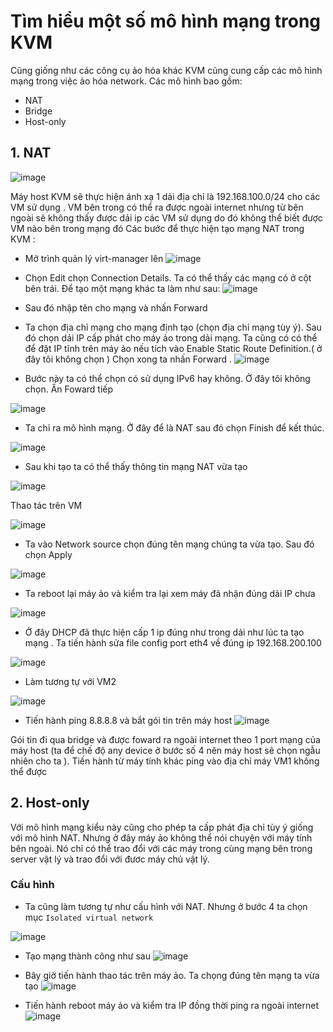 # Tìm hiểu một số mô hình mạng trong KVM
Cũng giống như các công cụ ảo hóa khác KVM cũng cung cấp các mô hình mạng trong việc ảo hóa network. Các mô hình bao gồm:
 * NAT
 * Bridge
 * Host-only
## 1. NAT
![image](https://user-images.githubusercontent.com/50499526/164135749-d3066988-7b0e-4593-85d6-87c79111e9c1.png)

Máy host KVM sẽ thực hiện ánh xạ 1 dải địa chỉ là 192.168.100.0/24 cho các VM sử dụng . VM bên trong có thể ra được ngoài internet nhưng từ bên ngoài sẽ không thấy được dải ip các VM sử dụng do đó không thể biết được VM nào bên trong mạng đó
Các bước để thực hiện tạo mạng NAT trong KVM :
- Mở trình quản lý virt-manager lên 
![image](https://user-images.githubusercontent.com/50499526/164136212-3aa31d6d-6dd9-4b86-ae2f-dc9e436c7448.png)
- Chọn Edit chọn Connection Details. Ta có thể thấy các mạng có ở cột bên trái. Để tạo một mạng khác ta làm như sau:
![image](https://user-images.githubusercontent.com/50499526/164136446-d14870f8-b778-43f7-ba51-c97947a4a432.png)
- Sau đó nhập tên cho mạng và nhấn Forward



- Ta chọn địa chỉ mạng cho mạng định tạo (chọn địa chỉ mạng tùy ý). Sau đó chọn dải IP cấp phát cho máy ảo trong dải mạng. Ta cũng có có thể để đặt IP tĩnh trên máy ảo nếu tích vào Enable Static Route Definition.( ở đây tôi không chọn ) Chọn xong ta nhấn Forward . 
![image](https://user-images.githubusercontent.com/50499526/164137679-894a3e3a-ef1d-421e-a768-6541a7cc6c33.png)

- Bước này ta có thể chọn có sử dụng IPv6 hay không. Ở đây tôi không chọn. Ấn Foward tiếp 

![image](https://user-images.githubusercontent.com/50499526/164139344-62d865d9-12f3-4b68-a7e0-0cca3b8f5d26.png)

- Ta chỉ ra mô hình mạng. Ở đây để là NAT sau đó chọn Finish để kết thúc.

![image](https://user-images.githubusercontent.com/50499526/164139839-a0017362-520a-4694-ac51-277bc68335c8.png)

- Sau khi tạo ta có thể thấy thông tin mạng NAT vừa tạo

![image](https://user-images.githubusercontent.com/50499526/164140489-78ff907d-7176-42ab-9d71-d10f235574a7.png)

Thao tác trên VM

![image](https://user-images.githubusercontent.com/50499526/164141573-56dd5ebf-660f-4156-9e18-458b59a23dc5.png)

- Ta vào Network source chọn đúng tên mạng chúng ta vừa tạo. Sau đó chọn Apply

![image](https://user-images.githubusercontent.com/50499526/164141998-8687ec90-6bc4-4446-8e6e-52217284857c.png)

- Ta reboot lại máy ảo và kiểm tra lại xem máy đã nhận đúng dải IP chưa

![image](https://user-images.githubusercontent.com/50499526/164142181-05ada4c1-75bc-4821-b9db-612bf0a05e32.png)

- Ở đây DHCP đã thực hiện cấp 1 ip đúng như trong dải như lúc ta tạo mạng . Ta tiến hành sửa file config port eth4 về đúng ip 192.168.200.100

![image](https://user-images.githubusercontent.com/50499526/164143173-79c3bc0f-6e24-49e0-9d7d-9310de024a97.png)

- Làm tương tự với VM2 

![image](https://user-images.githubusercontent.com/50499526/164144017-7eb01b6e-80fe-4712-8c96-78fa1af130d2.png)

- Tiến hành ping 8.8.8.8 và bắt gói tin trên máy host
![image](https://user-images.githubusercontent.com/50499526/164145146-8029357a-e2ef-48b1-b718-81b82c7f332e.png)

Gói tin đi qua bridge và được foward ra ngoài internet theo 1 port mạng của máy host (ta để chế độ any device ở bước số 4 nên máy host sẽ chọn ngẫu nhiên cho ta ).
Tiến hành từ máy tính khác ping vào địa chỉ máy VM1 không thể được

## 2. Host-only
Với mô hình mạng kiểu này cũng cho phép ta cấp phát địa chỉ tùy ý giống với mô hình NAT. Nhưng ở đây máy ảo không thể nói chuyện với máy tính bên ngoài. Nó chỉ có thể trao đổi với các máy trong cùng mạng bên trong server vật lý và trao đổi với đươc máy chủ vật lý.

### Cấu hình
- Ta cũng làm tương tự như cấu hình với NAT. Nhưng ở bước 4 ta chọn mục `Isolated virtual network` 

![image](https://user-images.githubusercontent.com/50499526/164147191-9feb3f27-cd09-4c62-95c7-11e328da45c6.png)

- Tạo mạng thành công như sau 
![image](https://user-images.githubusercontent.com/50499526/164147734-9b163a31-11e9-4e75-a7e7-d59135b64c8b.png)

- Bây giờ tiến hành thao tác trên máy ảo. Ta chọng đúng tên mạng ta vừa tạo
![image](https://user-images.githubusercontent.com/50499526/164147885-e2ed38b6-11cb-424a-8248-b639b3423f9f.png)

- Tiến hành reboot máy ảo và kiểm tra IP đồng thời ping ra ngoài internet
![image](https://user-images.githubusercontent.com/50499526/164148260-9f5eda97-deba-40a6-ae3d-165510ff7fb8.png)





